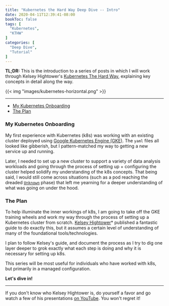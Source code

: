 ```yaml
---
title: "Kubernetes the Hard Way Deep Dive -- Intro"
date: 2020-04-11T12:39:41-08:00
bookToc: false
tags: [
  "Kubernetes",
  "KTHW"
]
categories: [
  "Deep Dive",
  "Tutorial"
]
---
```


**TL;DR:** This is the introduction to a series of posts in which I will work through Kelsey Hightower's [Kubernetes The Hard Way](https://github.com/kelseyhightower/kubernetes-the-hard-way), explaining key concepts in detail along the way.

{{< img "images/kubernetes-horizontal.png" >}}

<!--more--> 

---

- [My Kubernetes Onboarding](#my-kubernetes-onboarding)
- [The Plan](#the-plan)

### My Kubernetes Onboarding 

My first experience with Kubernetes (k8s) was working with an existing cluster deployed using [Google Kubernetes Engine (GKE)](https://cloud.google.com/kubernetes-engine). The `yaml` files all looked like gibberish, but I pattern-matched my way to getting a new service up and running. 

Later, I needed to set up a new cluster to support a variety of data analysis workloads and going through the process of setting up + configuring the cluster helped solidify my understanding of the k8s concepts. That being said, I would still come across situations (such as a pod reaching the dreaded [`Unknown`](https://kubernetes.io/docs/concepts/workloads/pods/pod-lifecycle/#pod-phase) phase) that left me yearning for a deeper understanding of what was going on under the hood.

### The Plan

To help illuminate the inner workings of k8s, I am going to take off the GKE training wheels and work my way through the process of setting up a Kubernetes cluster from scratch. [Kelsey Hightower](https://twitter.com/kelseyhightower)* published a fantastic guide to do exactly this, but it assumes a certain level of understanding of many of the foundational tools/technologies.

I plan to follow Kelsey's guide, and document the process as I try to dig one layer deeper to grok exactly what each step is doing and why it is necessary for setting up k8s.

This series will be most useful for individuals who have worked with k8s, but primarily in a managed configuration.

**Let's dive in!**
 
--- 

If you don't know who Kelsey Hightower is, do yourself a favor and go watch a few of his presentations [on YouTube](https://www.youtube.com/results?search_query=kelsey+hightower). You won't regret it!